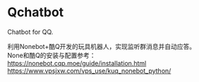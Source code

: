 # Qchatbot
Chatbot for QQ.  
  
利用Nonebot+酷Q开发的玩具机器人，实现监听群消息并自动应答。  
None和酷Q的安装与配置参考：  
https://nonebot.cqp.moe/guide/installation.html  
https://www.vpsjxw.com/vps_use/kuq_nonebot_python/

